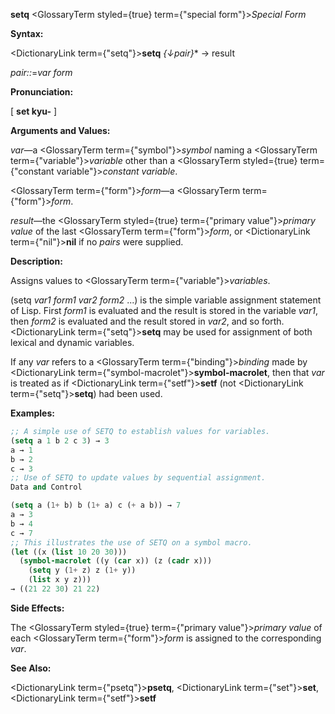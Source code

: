 **setq** <GlossaryTerm styled={true} term={"special form"}><i>Special Form</i></GlossaryTerm> 



**Syntax:** 



<DictionaryLink  term={"setq"}><b>setq</b></DictionaryLink> *\{↓pair\}*\* → result 



*pair::*=*var form* 



**Pronunciation:** 



[ **set kyu-** ] 



**Arguments and Values:** 



*var*—a <GlossaryTerm  term={"symbol"}><i>symbol</i></GlossaryTerm> naming a <GlossaryTerm  term={"variable"}><i>variable</i></GlossaryTerm> other than a <GlossaryTerm styled={true} term={"constant variable"}><i>constant variable</i></GlossaryTerm>. 



<GlossaryTerm  term={"form"}><i>form</i></GlossaryTerm>—a <GlossaryTerm  term={"form"}><i>form</i></GlossaryTerm>. 



*result*—the <GlossaryTerm styled={true} term={"primary value"}><i>primary value</i></GlossaryTerm> of the last <GlossaryTerm  term={"form"}><i>form</i></GlossaryTerm>, or <DictionaryLink  term={"nil"}><b>nil</b></DictionaryLink> if no *pairs* were supplied. 



**Description:** 



Assigns values to <GlossaryTerm  term={"variable"}><i>variables</i></GlossaryTerm>. 



(setq *var1 form1 var2 form2* ...) is the simple variable assignment statement of Lisp. First *form1* is evaluated and the result is stored in the variable *var1*, then *form2* is evaluated and the result stored in *var2*, and so forth. <DictionaryLink  term={"setq"}><b>setq</b></DictionaryLink> may be used for assignment of both lexical and dynamic variables. 



If any *var* refers to a <GlossaryTerm  term={"binding"}><i>binding</i></GlossaryTerm> made by <DictionaryLink  term={"symbol-macrolet"}><b>symbol-macrolet</b></DictionaryLink>, then that *var* is treated as if <DictionaryLink  term={"setf"}><b>setf</b></DictionaryLink> (not <DictionaryLink  term={"setq"}><b>setq</b></DictionaryLink>) had been used. 



**Examples:**
```lisp
;; A simple use of SETQ to establish values for variables. 
(setq a 1 b 2 c 3) → 3 
a → 1 
b → 2 
c → 3 
;; Use of SETQ to update values by sequential assignment. 
Data and Control 

(setq a (1+ b) b (1+ a) c (+ a b)) → 7 
a → 3 
b → 4 
c → 7 
;; This illustrates the use of SETQ on a symbol macro. 
(let ((x (list 10 20 30))) 
  (symbol-macrolet ((y (car x)) (z (cadr x))) 
    (setq y (1+ z) z (1+ y)) 
    (list x y z))) 
→ ((21 22 30) 21 22) 
```
**Side Effects:** 



The <GlossaryTerm styled={true} term={"primary value"}><i>primary value</i></GlossaryTerm> of each <GlossaryTerm  term={"form"}><i>form</i></GlossaryTerm> is assigned to the corresponding *var*. 



**See Also:** 



<DictionaryLink  term={"psetq"}><b>psetq</b></DictionaryLink>, <DictionaryLink  term={"set"}><b>set</b></DictionaryLink>, <DictionaryLink  term={"setf"}><b>setf</b></DictionaryLink> 



